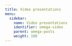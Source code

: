 ```yaml
---
title: Video presentations
menu:
  sidebar:
    name: Video presentations
    identifier: omega-video
    parent: omega-posts
    weight: 100
---
```


